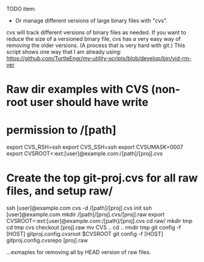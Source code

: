 TODO item:

* Or manage different versions of large binary files with "cvs".

cvs will track different versions of binary files as needed. If you
want to reduce the size of a versioned binary file, cvs has a very
easy way of removing the older versions. (A process that is very hard
with git.) This script shows one way that I am already using:
https://github.com/TurtleEngr/my-utility-scripts/blob/develop/bin/vid-rm-ver

  # Raw dir examples with CVS (non-root user should have write
  # permission to /[path]
  export CVS_RSH=ssh
  export CVS_SSH=ssh
  export CVSUMASK=0007
  export CVSROOT=:ext:[user]@example.com:/[path]/[proj].cvs

  # Create the top git-proj.cvs for all raw files, and setup raw/
  ssh [user]@example.com cvs -d /[path]/[proj].cvs init
  ssh [user]@example.com mkdir /[path]/[proj].cvs/[proj].raw
  export CVSROOT=:ext:[user]@example.com:/[path]/[proj].cvs
  cd raw/
  mkdir tmp
  cd tmp
  cvs checkout [proj].raw
  mv CVS ..
  cd ..
  rmdir tmp
  git config -f [HOST] gitproj.config.cvsroot $CVSROOT
  git config -f [HOST] gitproj.config.cvsrepo [proj].raw

...exmaples for removing all by HEAD version of raw files.
